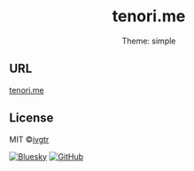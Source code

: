<h1 align="center">tenori.me</h1>
<p align="center">Theme: simple</p>

## URL

[tenori.me](https://tenori.me)

## License

MIT ©[ivgtr](https://github.com/ivgtr)

[![Bluesky](https://img.shields.io/badge/Bluesky-0285FF?logo=bluesky&logoColor=fff)](https://bsky.tenori.me/) [![GitHub](https://img.shields.io/badge/GitHub-%23121011.svg?logo=github&logoColor=white)](https://github.com/ivgtr)
